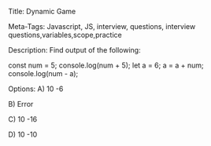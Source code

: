 Title: 
Dynamic Game

Meta-Tags:
Javascript, JS, interview, questions, interview questions,variables,scope,practice

Description:
Find output of the following:


const num = 5;
console.log(num + 5);
let a = 6;
a = a + num;
console.log(num - a);

Options:
A)  10
    -6

B)  Error

C)  10
    -16

D)  10
    -10

